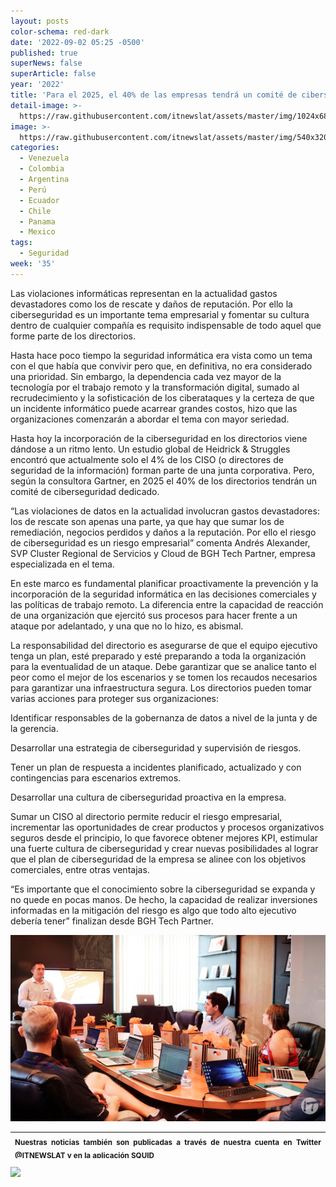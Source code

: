 ```yaml
---
layout: posts
color-schema: red-dark
date: '2022-09-02 05:25 -0500'
published: true
superNews: false
superArticle: false
year: '2022'
title: 'Para el 2025, el 40% de las empresas tendrá un comité de ciberseguridad '
detail-image: >-
  https://raw.githubusercontent.com/itnewslat/assets/master/img/1024x680/reunion-de-presentacion-g.jpg
image: >-
  https://raw.githubusercontent.com/itnewslat/assets/master/img/540x320/reunion-de-presentacion-p.jpg
categories:
  - Venezuela
  - Colombia
  - Argentina
  - Perú
  - Ecuador
  - Chile
  - Panama
  - Mexico
tags:
  - Seguridad
week: '35'
---
```

Las violaciones informáticas representan en la actualidad gastos devastadores como los de rescate y daños de reputación. Por ello la ciberseguridad es un importante tema empresarial y fomentar su cultura dentro de cualquier compañía  es requisito indispensable de todo aquel que forme parte de los directorios.  
 
Hasta hace poco tiempo la seguridad informática era vista como un tema con el que había que convivir pero que, en definitiva, no era considerado una prioridad. Sin embargo, la dependencia cada vez mayor de la tecnología por el trabajo remoto y la transformación digital, sumado al recrudecimiento y la sofisticación de los ciberataques y la certeza de que un incidente informático puede acarrear grandes costos, hizo que las organizaciones comenzarán a abordar el tema con mayor seriedad.
 
Hasta hoy la incorporación de la ciberseguridad en los directorios viene dándose a un ritmo lento. Un estudio global de Heidrick & Struggles encontró que actualmente solo el 4% de los CISO (o directores  de seguridad de la información) forman parte de una junta corporativa. Pero, según la consultora Gartner, en 2025 el 40% de los directorios tendrán un comité de ciberseguridad dedicado. 
 
“Las violaciones de datos en la actualidad involucran gastos devastadores: los de rescate son apenas una parte, ya que hay que sumar los de remediación, negocios perdidos y daños a la reputación. Por ello el riesgo de ciberseguridad es un riesgo empresarial” comenta Andrés Alexander, SVP Cluster Regional de Servicios y Cloud de BGH Tech Partner, empresa especializada en el tema. 
 
En este marco es fundamental planificar proactivamente la prevención y la incorporación de la seguridad informática en las decisiones comerciales y las políticas de trabajo remoto.  La diferencia entre la capacidad de reacción de una organización que ejercitó sus procesos para hacer frente a un ataque por adelantado, y una que no lo hizo, es abismal. 
 
La responsabilidad del directorio es asegurarse de que el equipo ejecutivo tenga un plan, esté preparado y esté preparando a toda la organización para la eventualidad de un ataque. Debe garantizar que se analice tanto el peor como el mejor de los escenarios y se tomen los recaudos necesarios para garantizar una infraestructura segura. Los directorios pueden tomar varias acciones para proteger sus organizaciones:
 

Identificar responsables de la gobernanza de datos a nivel de la junta y de la gerencia.

Desarrollar una estrategia de ciberseguridad y supervisión de riesgos.

Tener un plan de respuesta a incidentes planificado, actualizado y con contingencias para escenarios extremos.

Desarrollar una cultura de ciberseguridad proactiva en la empresa. 
 
Sumar un CISO al directorio permite reducir el riesgo empresarial, incrementar las oportunidades de crear productos y procesos organizativos seguros desde el principio, lo que favorece obtener mejores KPI, estimular una fuerte cultura de ciberseguridad y crear nuevas posibilidades al lograr que el plan de ciberseguridad de la empresa se alinee con los objetivos comerciales, entre otras ventajas.
 
“Es importante que el conocimiento sobre la ciberseguridad se expanda y no quede en pocas manos. De hecho, la capacidad de realizar inversiones informadas en la mitigación del riesgo es algo que todo alto ejecutivo debería tener” finalizan desde BGH Tech Partner. 

![](https://raw.githubusercontent.com/itnewslat/assets/master/img/540x320/reunion-de-presentacion-p.jpg)

<table style="height: 42px;" width="569">
<tbody>
<tr>
<td style="text-align: justify;"><sub><strong>Nuestras noticias también son publicadas a través de nuestra cuenta en Twitter <a href="https://twitter.com/itnewslat?lang=es">@ITNEWSLAT</a> y en la aplicación <a href="https://squidapp.co/en/">SQUID</a></strong></sub></td>
</tr>
</tbody>
</table>

<img src="https://tracker.metricool.com/c3po.jpg?hash=56f88a41e39ab42c063cc51676587a04"/>